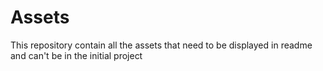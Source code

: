 # Assets
This repository contain all the assets that need to be displayed in readme and can't be in the initial project
